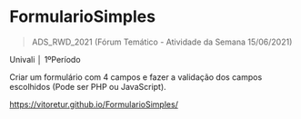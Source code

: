 # FormularioSimples
>ADS_RWD_2021 (Fórum Temático - Atividade da Semana 15/06/2021)
>
Univali │ 1ºPeríodo

Criar um formulário com 4 campos e fazer a validação dos campos escolhidos (Pode ser PHP ou JavaScript).

https://vitoretur.github.io/FormularioSimples/
